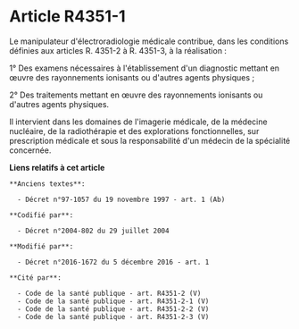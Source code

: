 # Article R4351-1

Le manipulateur d'électroradiologie médicale contribue, dans les conditions définies aux articles R. 4351-2 à R. 4351-3, à la
réalisation : 

1° Des examens nécessaires à l'établissement d'un diagnostic mettant en œuvre des rayonnements ionisants ou d'autres agents
physiques ; 

2° Des traitements mettant en œuvre des rayonnements ionisants ou d'autres agents physiques. 

Il intervient dans les domaines de l'imagerie médicale, de la médecine nucléaire, de la radiothérapie et des explorations
fonctionnelles, sur prescription médicale et sous la responsabilité d'un médecin de la spécialité concernée.

**Liens relatifs à cet article**

	**Anciens textes**:

	  - Décret n°97-1057 du 19 novembre 1997 - art. 1 (Ab)

	**Codifié par**:

	  - Décret n°2004-802 du 29 juillet 2004

	**Modifié par**:

	  - Décret n°2016-1672 du 5 décembre 2016 - art. 1

	**Cité par**:

	  - Code de la santé publique - art. R4351-2 (V)
	  - Code de la santé publique - art. R4351-2-1 (V)
	  - Code de la santé publique - art. R4351-2-2 (V)
	  - Code de la santé publique - art. R4351-2-3 (V)
